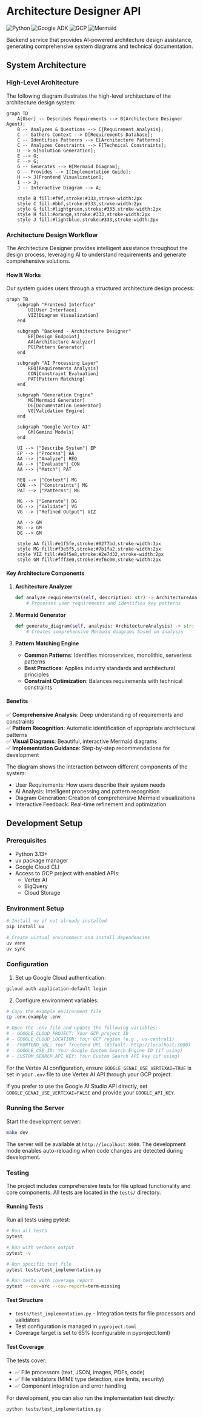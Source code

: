 # Architecture Designer API

![Python](https://img.shields.io/badge/python-v3.13+-blue.svg)
![Google ADK](https://img.shields.io/badge/Google_ADK-0.2.0+-4285F4.svg)
![GCP](https://img.shields.io/badge/Google_Cloud-4285F4?logo=google-cloud&logoColor=white)
![Mermaid](https://img.shields.io/badge/Mermaid-Architecture%20Diagrams-FF6B6B.svg)

Backend service that provides AI-powered architecture design assistance, generating comprehensive system diagrams and technical documentation.

## System Architecture

### High-Level Architecture

The following diagram illustrates the high-level architecture of the architecture design system:

```mermaid
graph TD
    A[User] -- Describes Requirements --> B(Architecture Designer Agent);
    B -- Analyzes & Questions --> C{Requirement Analysis};
    C -- Gathers Context --> D[Requirements Database];
    C -- Identifies Patterns --> E[Architecture Patterns];
    C -- Analyzes Constraints --> F[Technical Constraints];
    D --> G[Solution Generation];
    E --> G;
    F --> G;
    G -- Generates --> H[Mermaid Diagram];
    G -- Provides --> I[Implementation Guide];
    H --> J[Frontend Visualization];
    I --> J;
    J -- Interactive Diagram --> A;

    style B fill:#f9f,stroke:#333,stroke-width:2px
    style C fill:#bbf,stroke:#333,stroke-width:2px
    style G fill:#lightgreen,stroke:#333,stroke-width:2px
    style H fill:#orange,stroke:#333,stroke-width:2px
    style J fill:#lightblue,stroke:#333,stroke-width:2px
```

### Architecture Design Workflow

The Architecture Designer provides intelligent assistance throughout the design process, leveraging AI to understand requirements and generate comprehensive solutions.

#### How It Works

Our system guides users through a structured architecture design process:

```mermaid
graph TB
    subgraph "Frontend Interface"
        UI[User Interface]
        VIZ[Diagram Visualization]
    end

    subgraph "Backend - Architecture Designer"
        EP[Design Endpoint]
        AA[Architecture Analyzer]
        PG[Pattern Generator]
    end

    subgraph "AI Processing Layer"
        REQ[Requirements Analysis]
        CON[Constraint Evaluation]
        PAT[Pattern Matching]
    end

    subgraph "Generation Engine"
        MG[Mermaid Generator]
        DG[Documentation Generator]
        VG[Validation Engine]
    end

    subgraph "Google Vertex AI"
        GM[Gemini Models]
    end

    UI --> |"Describe System"| EP
    EP --> |"Process"| AA
    AA --> |"Analyze"| REQ
    AA --> |"Evaluate"| CON
    AA --> |"Match"| PAT

    REQ --> |"Context"| MG
    CON --> |"Constraints"| MG
    PAT --> |"Patterns"| MG

    MG --> |"Generate"| DG
    DG --> |"Validate"| VG
    VG --> |"Refined Output"| VIZ

    AA --> GM
    MG --> GM
    DG --> GM

    style AA fill:#e1f5fe,stroke:#0277bd,stroke-width:3px
    style MG fill:#f3e5f5,stroke:#7b1fa2,stroke-width:2px
    style VIZ fill:#e8f5e8,stroke:#2e7d32,stroke-width:2px
    style GM fill:#fff3e0,stroke:#ef6c00,stroke-width:2px
```

#### Key Architecture Components

1. **Architecture Analyzer**

   ```python
   def analyze_requirements(self, description: str) -> ArchitectureAnalysis:
       # Processes user requirements and identifies key patterns
   ```

2. **Mermaid Generator**

   ```python
   def generate_diagram(self, analysis: ArchitectureAnalysis) -> str:
       # Creates comprehensive Mermaid diagrams based on analysis
   ```

3. **Pattern Matching Engine**
   - **Common Patterns**: Identifies microservices, monolithic, serverless patterns
   - **Best Practices**: Applies industry standards and architectural principles
   - **Constraint Optimization**: Balances requirements with technical constraints

#### Benefits

✅ **Comprehensive Analysis**: Deep understanding of requirements and constraints  
✅ **Pattern Recognition**: Automatic identification of appropriate architectural patterns  
✅ **Visual Diagrams**: Beautiful, interactive Mermaid diagrams  
✅ **Implementation Guidance**: Step-by-step recommendations for development

The diagram shows the interaction between different components of the system:

- User Requirements: How users describe their system needs
- AI Analysis: Intelligent processing and pattern recognition
- Diagram Generation: Creation of comprehensive Mermaid visualizations
- Interactive Feedback: Real-time refinement and optimization

## Development Setup

### Prerequisites

- Python 3.13+
- uv package manager
- Google Cloud CLI
- Access to GCP project with enabled APIs:
  - Vertex AI
  - BigQuery
  - Cloud Storage

### Environment Setup

```bash
# Install uv if not already installed
pip install uv

# Create virtual environment and install dependencies
uv venv
uv sync
```

### Configuration

1. Set up Google Cloud authentication:

```bash
gcloud auth application-default login
```

2. Configure environment variables:

```bash
# Copy the example environment file
cp .env.example .env

# Open the .env file and update the following variables:
# - GOOGLE_CLOUD_PROJECT: Your GCP project ID
# - GOOGLE_CLOUD_LOCATION: Your GCP region (e.g., us-central1)
# - FRONTEND_URL: Your frontend URL (default: http://localhost:3000)
# - GOOGLE_CSE_ID: Your Google Custom Search Engine ID (if using)
# - CUSTOM_SEARCH_API_KEY: Your Custom Search API key (if using)
```

For the Vertex AI configuration, ensure `GOOGLE_GENAI_USE_VERTEXAI=TRUE` is set in your `.env` file to use Vertex AI API through your GCP project.

If you prefer to use the Google AI Studio API directly, set `GOOGLE_GENAI_USE_VERTEXAI=FALSE` and provide your `GOOGLE_API_KEY`.

### Running the Server

Start the development server:

```bash
make dev
```

The server will be available at `http://localhost:8000`. The development mode enables auto-reloading when code changes are detected during development.

### Testing

The project includes comprehensive tests for file upload functionality and core components. All tests are located in the `tests/` directory.

#### Running Tests

Run all tests using pytest:

```bash
# Run all tests
pytest

# Run with verbose output
pytest -v

# Run specific test file
pytest tests/test_implementation.py

# Run tests with coverage report
pytest --cov=src --cov-report=term-missing
```

#### Test Structure

- `tests/test_implementation.py` - Integration tests for file processors and validators
- Test configuration is managed in `pyproject.toml`
- Coverage target is set to 65% (configurable in pyproject.toml)

#### Test Coverage

The tests cover:

- ✅ File processors (text, JSON, images, PDFs, code)
- ✅ File validators (MIME type detection, size limits, security)
- ✅ Component integration and error handling

For development, you can also run the implementation test directly:

```bash
python tests/test_implementation.py
```
